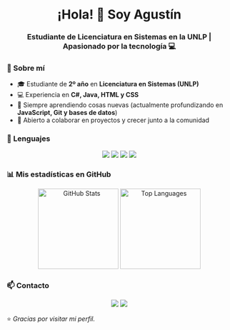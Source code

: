 <h1 align="center">¡Hola! 👋 Soy Agustín</h1>
<h3 align="center">Estudiante de Licenciatura en Sistemas en la UNLP | Apasionado por la tecnología 💻</h3>

### 🌟 Sobre mí
- 🎓 Estudiante de **2º año** en **Licenciatura en Sistemas (UNLP)**  
- 💻 Experiencia en **C#, Java, HTML y CSS**  
- 🌱 Siempre aprendiendo cosas nuevas (actualmente profundizando en **JavaScript, Git y bases de datos**)  
- 🤝 Abierto a colaborar en proyectos y crecer junto a la comunidad  

### 🚀 Lenguajes
<p align="center">
  <img src="https://img.shields.io/badge/C%23-239120?style=for-the-badge&logo=c-sharp&logoColor=white"/>
  <img src="https://img.shields.io/badge/Java-ED8B00?style=for-the-badge&logo=java&logoColor=white"/>
  <img src="https://img.shields.io/badge/HTML5-E34F26?style=for-the-badge&logo=html5&logoColor=white"/>
  <img src="https://img.shields.io/badge/CSS3-1572B6?style=for-the-badge&logo=css3&logoColor=white"/>
</p>

### 📊 Mis estadísticas en GitHub
<p align="center">
  <img src="https://github-readme-stats.vercel.app/api?username=agusAcosta-dev&show_icons=true&theme=tokyonight" alt="GitHub Stats" height="180px"/>
  <img src="https://github-readme-stats.vercel.app/api/top-langs/?username=agusAcosta-dev&layout=compact&theme=tokyonight" alt="Top Languages" height="180px"/>
</p>

### 📫 Contacto
<p align="center">
  <a href="mailto:joseacosta.laplata@gmail.com"><img src="https://img.shields.io/badge/Email-D14836?style=for-the-badge&logo=gmail&logoColor=white"/></a>
  <a href="https://linkedin.com/in/jose-agustin-acosta"><img src="https://img.shields.io/badge/LinkedIn-0077B5?style=for-the-badge&logo=linkedin&logoColor=white"/></a>
</p>

⭐ *Gracias por visitar mi perfil.*
